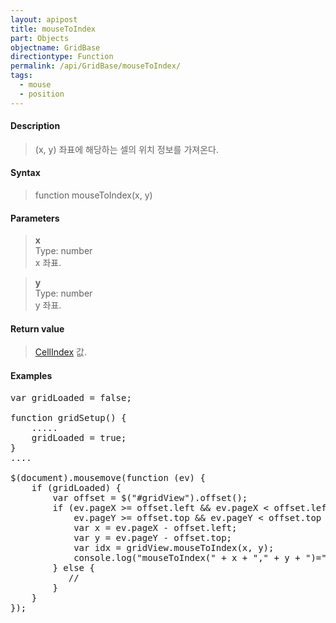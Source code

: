 ```yaml
---
layout: apipost
title: mouseToIndex
part: Objects
objectname: GridBase
directiontype: Function
permalink: /api/GridBase/mouseToIndex/
tags:
  - mouse
  - position
---
```



#### Description

> (x, y) 좌표에 해당하는 셀의 위치 정보를 가져온다.  

#### Syntax

> function mouseToIndex(x, y)  

#### Parameters

> **x**  
> Type: number  
> x 좌표.  


> **y**  
> Type: number  
> y 좌표.  

#### Return value

> [CellIndex](/api/types/CellIndex/) 값.  

#### Examples 

<pre class="prettyprint">
var gridLoaded = false;

function gridSetup() {
	.....
	gridLoaded = true;
}
....

$(document).mousemove(function (ev) {
    if (gridLoaded) {
        var offset = $("#gridView").offset();
        if (ev.pageX >= offset.left && ev.pageX < offset.left + $("#gridView").width() &&
            ev.pageY >= offset.top && ev.pageY < offset.top + $("#gridView").height()) {
            var x = ev.pageX - offset.left;
            var y = ev.pageY - offset.top;
            var idx = gridView.mouseToIndex(x, y);
            console.log("mouseToIndex(" + x + "," + y + ")=" + JSON.stringify(idx));
        } else {
           //
        }
    }
});
</pre>

